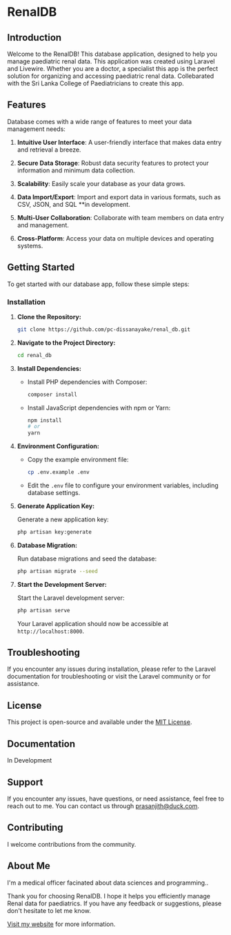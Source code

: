 # RenalDB

## Introduction

Welcome to the RenalDB! This database application, designed to help you manage paediatric renal data.
This application was created using Laravel and Livewire.
Whether you are a doctor, a specialist this app is the perfect solution for organizing and accessing paediatric renal data.
Collebarated with the Sri Lanka College of Paediatricians to create this app.

## Features

Database comes with a wide range of features to meet your data management needs:

1. **Intuitive User Interface**: A user-friendly interface that makes data entry and retrieval a breeze.

2. **Secure Data Storage**: Robust data security features to protect your information and minimum data collection.

3. **Scalability**: Easily scale your database as your data grows.

4. **Data Import/Export**: Import and export data in various formats, such as CSV, JSON, and SQL **in development.

5. **Multi-User Collaboration**: Collaborate with team members on data entry and management.

6. **Cross-Platform**: Access your data on multiple devices and operating systems.

## Getting Started

To get started with our database app, follow these simple steps:

### Installation

1. **Clone the Repository:**

   ```bash
   git clone https://github.com/pc-dissanayake/renal_db.git
   ```

2. **Navigate to the Project Directory:**

   ```bash
   cd renal_db
   ```

3. **Install Dependencies:**

   - Install PHP dependencies with Composer:

     ```bash
     composer install
     ```

   - Install JavaScript dependencies with npm or Yarn:

     ```bash
     npm install
     # or
     yarn
     ```

4. **Environment Configuration:**

   - Copy the example environment file:

     ```bash
     cp .env.example .env
     ```

   - Edit the `.env` file to configure your environment variables, including database settings.

5. **Generate Application Key:**

   Generate a new application key:

   ```bash
   php artisan key:generate
   ```

6. **Database Migration:**

   Run database migrations and seed the database:

   ```bash
   php artisan migrate --seed
   ```

7. **Start the Development Server:**

   Start the Laravel development server:

   ```bash
   php artisan serve
   ```

   Your Laravel application should now be accessible at `http://localhost:8000`.



## Troubleshooting

If you encounter any issues during installation, please refer to the Laravel documentation for troubleshooting or visit the Laravel community or  for assistance.

## License

This project is open-source and available under the [MIT License](LICENSE).


## Documentation

In Development

## Support

If you encounter any issues, have questions, or need assistance, feel free to reach out to me. You can contact us through [prasanjith@duck.com](mailto:prasanjith@duck.com).

## Contributing

I welcome contributions from the community.


## About Me

I'm a medical officer facinated about data sciences and programming..

Thank you for choosing RenalDB. I hope it helps you efficiently manage Renal data for paediatrics. If you have any feedback or suggestions, please don't hesitate to let me know.

[Visit my website](https://www.prasanjith.com) for more information. 
